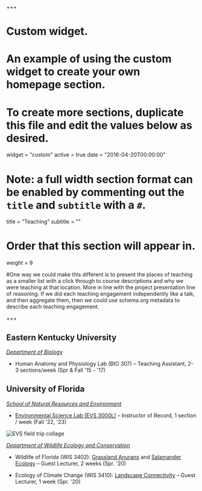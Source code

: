 +++
# Custom widget.
# An example of using the custom widget to create your own homepage section.
# To create more sections, duplicate this file and edit the values below as desired.
widget = "custom"
active = true
date = "2016-04-20T00:00:00"

# Note: a full width section format can be enabled by commenting out the `title` and `subtitle` with a `#`.
title = "Teaching"
subtitle = ""


# Order that this section will appear in.
weight = 9

#One way we could make this different is to present the places of teaching as a smaller list with a click through to course descriptions and why we were teaching at that location. More in line with the project presentation line of reasoning. If we did each teaching engagement independently like a talk, and then aggregate them, then we could use schema.org metadata to describe each teaching engagement.

+++

<h2>Eastern Kentucky University</h2>

_[Department of Biology](https://www.eku.edu/bio/)_

+ Human Anatomy and Physiology Lab (BIO 307) – Teaching Assistant, 2-3 sections/week (Spr & Fall '15 - '17)

<h2>University of Florida</h2>

_[School of Natural Resources and Environment](https://snre.ifas.ufl.edu/)_

+ [Environmental Science Lab (EVS 3000L)](https://drive.google.com/uc?export=download&id=1s5PvpNvZmMlsv4uZKPbbQEY1r2RLO21x) – Instructor of Record, 1 section / week  (Fall '22, '23)

![EVS field trip collage](/media/EVS_3000L_pic_collage.png)

_[Department of Wildlife Ecology and Conservation](https://snre.ifas.ufl.edu/)_

+ Wildlife of Florida (WIS 3402): [Grassland Anurans](https://drive.google.com/uc?export=download&id=1lpI3-PvoozaRexnpNn1i_Bzp4lg6ogqW) and [Salamander Ecology](https://drive.google.com/uc?export=download&id=1jsUhEewx3OWyfGIZvX3fCAWCGYeYyffM) – Guest Lecturer, 2 weeks (Spr. '20)

+ Ecology of Climate Change (WIS 3410): [Landscape Connectivity](https://drive.google.com/uc?export=download&id=1y8CO9LewVxIXlNU4HLHaNy2BVw_rDE1y) – Guest Lecturer, 1 week (Spr. '20)
